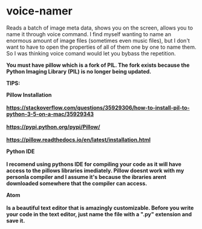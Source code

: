# voice-namer
Reads a batch of image meta data, shows you on the screen, allows you to name it through voice command.
I find myself wanting to name an enormous amount of image files (sometimes even music files), but I don't want to have to open the properties of all of them one by one to name them. So I was thinking voice comand would let you bybass the repetition. 

<b/>You must have pillow which is a fork of PIL. The fork exists because the Python Imaging Library (PIL) is no longer being updated. <b>

<b/>TIPS:<b>

<b/>Pillow Installation<b> <br/><br>
https://stackoverflow.com/questions/35929306/how-to-install-pil-to-python-3-5-on-a-mac/35929343<br/><br>
https://pypi.python.org/pypi/Pillow/<br/><br>
https://pillow.readthedocs.io/en/latest/installation.html

<b/>Python IDE<b/><br/><br>
I recomend using pythons IDE for compiling your code as it will have access to the pillows libraries imediately. Pillow doesnt work with my personla compiler and I assume it's because the ibraries arent downloaded somewhere that the compiler can access. 

<b/>Atom<b><br/><br>
Is a beautiful text editor that is amazingly customizable. Before you write your code in the text editor, just name the file with a ".py" extension and save it.
